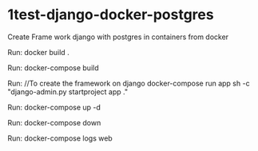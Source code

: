# 1test-django-docker-postgres
Create Frame work django with postgres in containers from docker

Run:
docker build .

Run:
docker-compose build

Run:
//To create the framework on django
docker-compose run app sh -c "django-admin.py startproject app ."

Run:
docker-compose up -d

Run:
docker-compose down

Run:
docker-compose logs web
